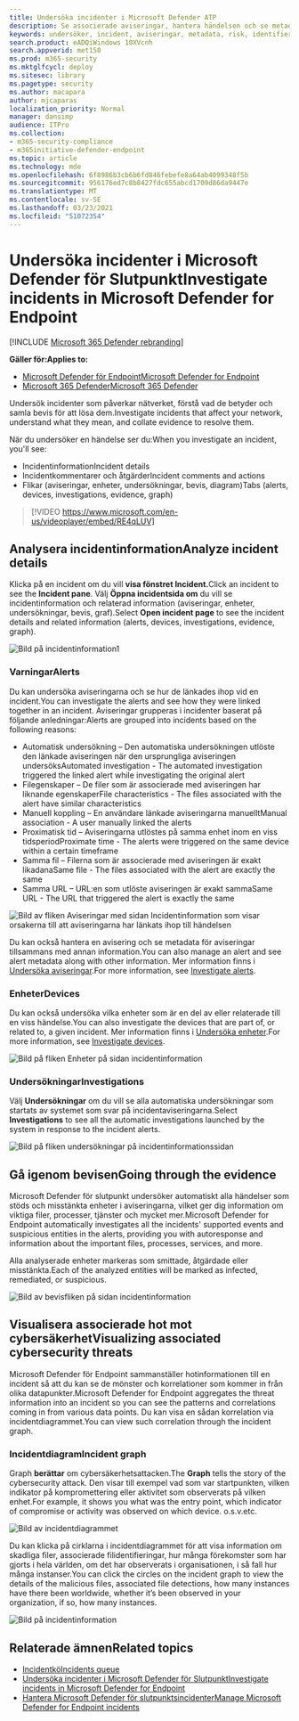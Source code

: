 ```yaml
---
title: Undersöka incidenter i Microsoft Defender ATP
description: Se associerade aviseringar, hantera händelsen och se metadata för aviseringar som hjälper dig att undersöka en händelse
keywords: undersöker, incident, aviseringar, metadata, risk, identifieringskälla, påverkade enheter, mönster, korrelation
search.product: eADQiWindows 10XVcnh
search.appverid: met150
ms.prod: m365-security
ms.mktglfcycl: deploy
ms.sitesec: library
ms.pagetype: security
ms.author: macapara
author: mjcaparas
localization_priority: Normal
manager: dansimp
audience: ITPro
ms.collection:
- m365-security-compliance
- m365initiative-defender-endpoint
ms.topic: article
ms.technology: mde
ms.openlocfilehash: 6f8986b3cb6b6fd846febefe8a64ab4099348f5b
ms.sourcegitcommit: 956176ed7c8b8427fdc655abcd1709d86da9447e
ms.translationtype: MT
ms.contentlocale: sv-SE
ms.lasthandoff: 03/23/2021
ms.locfileid: "51072354"
---
```

# <a name="investigate-incidents-in-microsoft-defender-for-endpoint"></a><span data-ttu-id="0dde5-104">Undersöka incidenter i Microsoft Defender för Slutpunkt</span><span class="sxs-lookup"><span data-stu-id="0dde5-104">Investigate incidents in Microsoft Defender for Endpoint</span></span>

[!INCLUDE [Microsoft 365 Defender rebranding](../../includes/microsoft-defender.md)]

<span data-ttu-id="0dde5-105">**Gäller för:**</span><span class="sxs-lookup"><span data-stu-id="0dde5-105">**Applies to:**</span></span>
- [<span data-ttu-id="0dde5-106">Microsoft Defender för Endpoint</span><span class="sxs-lookup"><span data-stu-id="0dde5-106">Microsoft Defender for Endpoint</span></span>](https://go.microsoft.com/fwlink/p/?linkid=2146631)
- [<span data-ttu-id="0dde5-107">Microsoft 365 Defender</span><span class="sxs-lookup"><span data-stu-id="0dde5-107">Microsoft 365 Defender</span></span>](https://go.microsoft.com/fwlink/?linkid=2118804)


<span data-ttu-id="0dde5-108">Undersök incidenter som påverkar nätverket, förstå vad de betyder och samla bevis för att lösa dem.</span><span class="sxs-lookup"><span data-stu-id="0dde5-108">Investigate incidents that affect your network, understand what they mean, and collate evidence to resolve them.</span></span> 

<span data-ttu-id="0dde5-109">När du undersöker en händelse ser du:</span><span class="sxs-lookup"><span data-stu-id="0dde5-109">When you investigate an incident, you'll see:</span></span>
- <span data-ttu-id="0dde5-110">Incidentinformation</span><span class="sxs-lookup"><span data-stu-id="0dde5-110">Incident details</span></span>
- <span data-ttu-id="0dde5-111">Incidentkommentarer och åtgärder</span><span class="sxs-lookup"><span data-stu-id="0dde5-111">Incident comments and actions</span></span>
- <span data-ttu-id="0dde5-112">Flikar (aviseringar, enheter, undersökningar, bevis, diagram)</span><span class="sxs-lookup"><span data-stu-id="0dde5-112">Tabs (alerts, devices, investigations, evidence, graph)</span></span>

> [!VIDEO https://www.microsoft.com/en-us/videoplayer/embed/RE4qLUV]


## <a name="analyze-incident-details"></a><span data-ttu-id="0dde5-113">Analysera incidentinformation</span><span class="sxs-lookup"><span data-stu-id="0dde5-113">Analyze incident details</span></span> 
<span data-ttu-id="0dde5-114">Klicka på en incident om du vill **visa fönstret Incident.**</span><span class="sxs-lookup"><span data-stu-id="0dde5-114">Click an incident to see the **Incident pane**.</span></span> <span data-ttu-id="0dde5-115">Välj **Öppna incidentsida om** du vill se incidentinformation och relaterad information (aviseringar, enheter, undersökningar, bevis, graf).</span><span class="sxs-lookup"><span data-stu-id="0dde5-115">Select **Open incident page** to see the incident details and related information (alerts, devices, investigations, evidence, graph).</span></span> 

![Bild på incidentinformation1](images/atp-incident-details.png)

### <a name="alerts"></a><span data-ttu-id="0dde5-117">Varningar</span><span class="sxs-lookup"><span data-stu-id="0dde5-117">Alerts</span></span>
<span data-ttu-id="0dde5-118">Du kan undersöka aviseringarna och se hur de länkades ihop vid en incident.</span><span class="sxs-lookup"><span data-stu-id="0dde5-118">You can investigate the alerts and see how they were linked together in an incident.</span></span> <span data-ttu-id="0dde5-119">Aviseringar grupperas i incidenter baserat på följande anledningar:</span><span class="sxs-lookup"><span data-stu-id="0dde5-119">Alerts are grouped into incidents based on the following reasons:</span></span>
- <span data-ttu-id="0dde5-120">Automatisk undersökning – Den automatiska undersökningen utlöste den länkade aviseringen när den ursprungliga aviseringen undersöks</span><span class="sxs-lookup"><span data-stu-id="0dde5-120">Automated investigation - The automated investigation triggered the linked alert while investigating the original alert</span></span> 
- <span data-ttu-id="0dde5-121">Filegenskaper – De filer som är associerade med aviseringen har liknande egenskaper</span><span class="sxs-lookup"><span data-stu-id="0dde5-121">File characteristics - The files associated with the alert have similar characteristics</span></span>
- <span data-ttu-id="0dde5-122">Manuell koppling – En användare länkade aviseringarna manuellt</span><span class="sxs-lookup"><span data-stu-id="0dde5-122">Manual association - A user manually linked the alerts</span></span>
- <span data-ttu-id="0dde5-123">Proximatisk tid – Aviseringarna utlöstes på samma enhet inom en viss tidsperiod</span><span class="sxs-lookup"><span data-stu-id="0dde5-123">Proximate time - The alerts were triggered on the same device within a certain timeframe</span></span>
- <span data-ttu-id="0dde5-124">Samma fil – Filerna som är associerade med aviseringen är exakt likadana</span><span class="sxs-lookup"><span data-stu-id="0dde5-124">Same file - The files associated with the alert are exactly the same</span></span>
- <span data-ttu-id="0dde5-125">Samma URL – URL:en som utlöste aviseringen är exakt samma</span><span class="sxs-lookup"><span data-stu-id="0dde5-125">Same URL - The URL that triggered the alert is exactly the same</span></span>

![Bild av fliken Aviseringar med sidan Incidentinformation som visar orsakerna till att aviseringarna har länkats ihop till händelsen](images/atp-incidents-alerts-reason.png)

<span data-ttu-id="0dde5-127">Du kan också hantera en avisering och se metadata för aviseringar tillsammans med annan information.</span><span class="sxs-lookup"><span data-stu-id="0dde5-127">You can also manage an alert and see alert metadata along with other information.</span></span> <span data-ttu-id="0dde5-128">Mer information finns i [Undersöka aviseringar](investigate-alerts.md).</span><span class="sxs-lookup"><span data-stu-id="0dde5-128">For more information, see [Investigate alerts](investigate-alerts.md).</span></span> 

### <a name="devices"></a><span data-ttu-id="0dde5-129">Enheter</span><span class="sxs-lookup"><span data-stu-id="0dde5-129">Devices</span></span>
<span data-ttu-id="0dde5-130">Du kan också undersöka vilka enheter som är en del av eller relaterade till en viss händelse.</span><span class="sxs-lookup"><span data-stu-id="0dde5-130">You can also investigate the devices that are part of, or related to, a given incident.</span></span> <span data-ttu-id="0dde5-131">Mer information finns i [Undersöka enheter](investigate-machines.md).</span><span class="sxs-lookup"><span data-stu-id="0dde5-131">For more information, see [Investigate devices](investigate-machines.md).</span></span>

![Bild på fliken Enheter på sidan incidentinformation](images/atp-incident-device-tab.png)

### <a name="investigations"></a><span data-ttu-id="0dde5-133">Undersökningar</span><span class="sxs-lookup"><span data-stu-id="0dde5-133">Investigations</span></span>
<span data-ttu-id="0dde5-134">Välj **Undersökningar** om du vill se alla automatiska undersökningar som startats av systemet som svar på incidentaviseringarna.</span><span class="sxs-lookup"><span data-stu-id="0dde5-134">Select **Investigations** to see all the automatic investigations launched by the system in response to the incident alerts.</span></span>

![Bild på fliken undersökningar på incidentinformationssidan](images/atp-incident-investigations-tab.png)

## <a name="going-through-the-evidence"></a><span data-ttu-id="0dde5-136">Gå igenom bevisen</span><span class="sxs-lookup"><span data-stu-id="0dde5-136">Going through the evidence</span></span>
<span data-ttu-id="0dde5-137">Microsoft Defender för slutpunkt undersöker automatiskt alla händelser som stöds och misstänkta enheter i aviseringarna, vilket ger dig information om viktiga filer, processer, tjänster och mycket mer.</span><span class="sxs-lookup"><span data-stu-id="0dde5-137">Microsoft Defender for Endpoint automatically investigates all the incidents' supported events and suspicious entities in the alerts, providing you with autoresponse and information about the important files, processes, services, and more.</span></span> 

<span data-ttu-id="0dde5-138">Alla analyserade enheter markeras som smittade, åtgärdade eller misstänkta.</span><span class="sxs-lookup"><span data-stu-id="0dde5-138">Each of the analyzed entities will be marked as infected, remediated, or suspicious.</span></span> 

![Bild av bevisfliken på sidan incidentinformation](images/atp-incident-evidence-tab.png)

## <a name="visualizing-associated-cybersecurity-threats"></a><span data-ttu-id="0dde5-140">Visualisera associerade hot mot cybersäkerhet</span><span class="sxs-lookup"><span data-stu-id="0dde5-140">Visualizing associated cybersecurity threats</span></span> 
<span data-ttu-id="0dde5-141">Microsoft Defender för Endpoint sammanställer hotinformationen till en incident så att du kan se de mönster och korrelationer som kommer in från olika datapunkter.</span><span class="sxs-lookup"><span data-stu-id="0dde5-141">Microsoft Defender for Endpoint aggregates the threat information into an incident so you can see the patterns and correlations coming in from various data points.</span></span> <span data-ttu-id="0dde5-142">Du kan visa en sådan korrelation via incidentdiagrammet.</span><span class="sxs-lookup"><span data-stu-id="0dde5-142">You can view such correlation through the incident graph.</span></span>

### <a name="incident-graph"></a><span data-ttu-id="0dde5-143">Incidentdiagram</span><span class="sxs-lookup"><span data-stu-id="0dde5-143">Incident graph</span></span>
<span data-ttu-id="0dde5-144">Graph **berättar** om cybersäkerhetsattacken.</span><span class="sxs-lookup"><span data-stu-id="0dde5-144">The **Graph** tells the story of the cybersecurity attack.</span></span> <span data-ttu-id="0dde5-145">Den visar till exempel vad som var startpunkten, vilken indikator på kompromettering eller aktivitet som observerats på vilken enhet.</span><span class="sxs-lookup"><span data-stu-id="0dde5-145">For example, it shows you what was the entry point, which indicator of compromise or activity was observed on which device.</span></span> <span data-ttu-id="0dde5-146">o.s.v.</span><span class="sxs-lookup"><span data-stu-id="0dde5-146">etc.</span></span>

![Bild av incidentdiagrammet](images/atp-incident-graph-tab.png)

<span data-ttu-id="0dde5-148">Du kan klicka på cirklarna i incidentdiagrammet för att visa information om skadliga filer, associerade filidentifieringar, hur många förekomster som har gjorts i hela världen, om det har observerats i organisationen, i så fall hur många instanser.</span><span class="sxs-lookup"><span data-stu-id="0dde5-148">You can click the circles on the incident graph to view the details of the malicious files, associated file detections, how many instances have there been worldwide, whether it’s been observed in your organization, if so, how many instances.</span></span>

![Bild på incidentinformation](images/atp-incident-graph-details.png)

## <a name="related-topics"></a><span data-ttu-id="0dde5-150">Relaterade ämnen</span><span class="sxs-lookup"><span data-stu-id="0dde5-150">Related topics</span></span>
- [<span data-ttu-id="0dde5-151">Incidentkö</span><span class="sxs-lookup"><span data-stu-id="0dde5-151">Incidents queue</span></span>](https://docs.microsoft.com/microsoft-365/security/defender-endpoint/view-incidents-queue)
- [<span data-ttu-id="0dde5-152">Undersöka incidenter i Microsoft Defender för Slutpunkt</span><span class="sxs-lookup"><span data-stu-id="0dde5-152">Investigate incidents in Microsoft Defender for Endpoint</span></span>](https://docs.microsoft.com/microsoft-365/security/defender-endpoint/investigate-incidents)
- [<span data-ttu-id="0dde5-153">Hantera Microsoft Defender för slutpunktsincidenter</span><span class="sxs-lookup"><span data-stu-id="0dde5-153">Manage Microsoft Defender for Endpoint incidents</span></span>](https://docs.microsoft.com/microsoft-365/security/defender-endpoint/manage-incidents)
